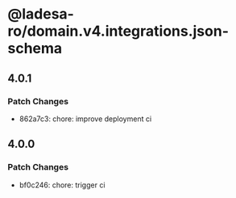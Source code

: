 # @ladesa-ro/domain.v4.integrations.json-schema

## 4.0.1

### Patch Changes

- 862a7c3: chore: improve deployment ci

## 4.0.0

### Patch Changes

- bf0c246: chore: trigger ci
